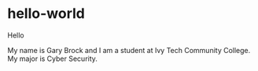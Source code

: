 # hello-world


Hello

My name is Gary Brock and I am a student at Ivy Tech Community College.
My major is Cyber Security.
